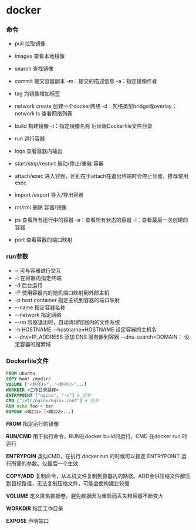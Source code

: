 # docker

### 命令
- pull  拉取镜像

- images 查看本地镜像

- search 查找镜像

- commit  提交容器副本 -m：提交的描述信息 -a：指定镜像作者

- tag 为镜像增加标签

- network create 创建一个docker网络  -d：网络类型bridge或overlay；network ls 查看网络列表

- build 构建镜像 -t：指定镜像名称 后续跟Dockerfile文件目录

- run  运行容器

- logs 查看容器内输出

- start/stop/restart 启动/停止/重启 容器

- attach/exec  进入容器，区别在于attach在退出终端时会停止容器，推荐使用exec

- import /export  导入/导出容器

- rm/rmi  删除 容器/镜像

- ps 查看所有运行中的容器 -a：查看所有状态的容器 -l：查看最后一次创建的容器

- port 查看容器的端口映射

### run参数

+ -i 可与容器进行交互
+ -t 在容器内指定终端
+ -d 后台运行
+ -P 使用容器内的随机端口映射到外部主机
+ -p host:container  指定主机到容器的端口映射
+ --name 指定容器名称
+ --network 指定网络
+ --rm 容器退出时，自动清理容器内的文件系统
+ -h HOSTNAME --hostname=HOSTNAME 设定容器的主机名
+ --dns=IP_ADDRESS  添加 DNS 服务器到容器   --dns-search=DOMAIN： 设定容器的搜索域

### Dockerfile文件

```dockerfile
FROM ubuntu
COPY hom* /mydir/
VOLUME ["<路径1>", "<路径2>"...]
WORKDIR <工作目录路径>
ENTRYPOINT ["nginx", "-c"] # 定参
CMD ["/etc/nginx/nginx.conf"] # 变参 
RUN echo foo > bar
EXPOSE <端口1> [<端口2>...]
```

**FROM** 指定运行的镜像

**RUN/CMD** 用于执行命令，RUN在docker build时运行，CMD 在docker run 时运行

**ENTRYPOIN** 类似CMD，在执行 docker run 的时候可以指定 ENTRYPOINT 运行所需的参数。仅最后一个生效

**COPY/ADD** 复制命令，从本机文件复制到容器内的路径。ADD会讲压缩文件解压到目标路径，无法复制压缩文件，可能会使构建比较慢

**VOLUME** 定义匿名数据卷，避免数据因为重启而丢失和容器不断变大

**WORKDIR** 指定工作目录

**EXPOSE** 声明端口

